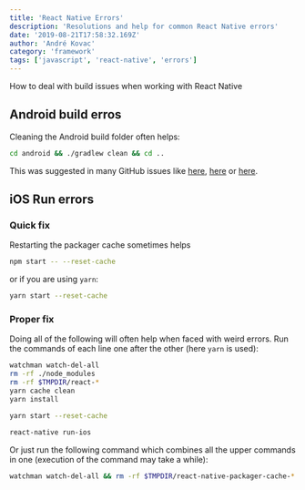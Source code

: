 ```yaml
---
title: 'React Native Errors'
description: 'Resolutions and help for common React Native errors'
date: '2019-08-21T17:58:32.169Z'
author: 'André Kovac'
category: 'framework'
tags: ['javascript', 'react-native', 'errors']
---
```


How to deal with build issues when working with React Native

## Android build erros

Cleaning the Android build folder often helps:

```bash
cd android && ./gradlew clean && cd ..
```

This was suggested in many GitHub issues like [here](https://github.com/airbnb/lottie-react-native/issues/64), [here](https://github.com/react-community/react-native-maps/issues/378) or [here](https://github.com/BranchMetrics/react-native-branch-deep-linking/issues/225).

## iOS Run errors

### Quick fix

Restarting the packager cache sometimes helps

```bash
npm start -- --reset-cache
```

or if you are using `yarn`:

```bash
yarn start --reset-cache
```

### Proper fix

Doing all of the following will often help when faced with weird errors. Run the commands of each line one after the other (here `yarn` is used):

```bash {outputLines: 6,8}
watchman watch-del-all
rm -rf ./node_modules
rm -rf $TMPDIR/react-*
yarn cache clean
yarn install

yarn start --reset-cache

react-native run-ios
```

Or just run the following command which combines all the upper commands in one (execution of the command may take a while):

```bash
watchman watch-del-all && rm -rf $TMPDIR/react-native-packager-cache-* && rm -rf $TMPDIR/metro-bundler-cache-* && rm -rf node_modules/ && yarn cache clean && yarn install && yarn start -- --reset-cache
```
